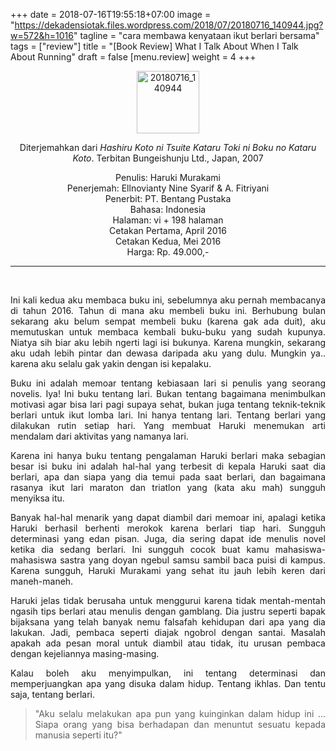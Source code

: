 +++
date = 2018-07-16T19:55:18+07:00
image = "https://dekadensiotak.files.wordpress.com/2018/07/20180716_140944.jpg?w=572&h=1016"
tagline = "cara membawa kenyataan ikut berlari bersama"
tags = ["review"]
title = "[Book Review] What I Talk About When I Talk About Running"
draft = false
[menu.review]
weight = 4
+++

<p style="text-align:center;"><img src="https://dekadensiotak.files.wordpress.com/2018/07/20180716_140944.jpg" alt="20180716_140944" width="100"/></p>
<p style="text-align:center;">Diterjemahkan dari <em>Hashiru Koto ni Tsuite Kataru Toki ni Boku no Kataru Koto</em>. Terbitan Bungeishunju Ltd., Japan, 2007</em></p>
<p style="text-align:center;">Penulis: Haruki Murakami<br />Penerjemah: Ellnovianty Nine Syarif &amp; A. Fitriyani<br />Penerbit: PT. Bentang Pustaka<br />Bahasa: Indonesia<br />Halaman: vi + 198 halaman<br />Cetakan Pertama, April 2016<br />Cetakan Kedua, Mei 2016<br />Harga: Rp. 49.000,-<br /></p>
<hr /><br>
<p style="text-align: justify;">Ini kali kedua aku membaca buku ini, sebelumnya aku pernah membacanya di tahun 2016. Tahun di mana aku membeli buku ini. Berhubung bulan sekarang aku belum sempat membeli buku (karena gak ada duit), aku memutuskan untuk membaca kembali buku-buku yang sudah kupunya. Niatya sih biar aku lebih ngerti lagi isi bukunya. Karena mungkin, sekarang aku udah lebih pintar dan dewasa daripada aku yang dulu. Mungkin ya.. karena aku selalu gak yakin dengan isi kepalaku.</p>
<p style="text-align: justify;">Buku ini adalah memoar tentang kebiasaan lari si penulis yang seorang novelis. Iya! Ini buku tentang lari. Bukan tentang bagaimana menimbulkan motivasi agar bisa lari pagi supaya sehat, bukan juga tentang teknik-teknik berlari untuk ikut lomba lari. Ini hanya tentang lari. Tentang berlari yang dilakukan rutin setiap hari. Yang membuat Haruki menemukan arti mendalam dari aktivitas yang namanya lari.</p>
<p style="text-align: justify;">Karena ini hanya buku tentang pengalaman Haruki berlari maka sebagian besar isi buku ini adalah hal-hal yang terbesit di kepala Haruki saat dia berlari, apa dan siapa yang dia temui pada saat berlari, dan bagaimana rasanya ikut lari maraton dan triatlon yang (kata aku mah) sungguh menyiksa itu.</p>
<p style="text-align: justify;">Banyak hal-hal menarik yang dapat diambil dari memoar ini, apalagi ketika Haruki berhasil berhenti merokok karena berlari tiap hari. Sungguh determinasi yang edan pisan. Juga, dia sering dapat ide menulis novel ketika dia sedang berlari. Ini sungguh cocok buat kamu mahasiswa-mahasiswa sastra yang doyan ngebul samsu sambil baca puisi di kampus. Karena sungguh, Haruki Murakami yang sehat itu jauh lebih keren dari maneh-maneh.</p>
<p style="text-align: justify;">Haruki jelas tidak berusaha untuk menggurui karena tidak mentah-mentah ngasih tips berlari atau menulis dengan gamblang. Dia justru seperti bapak bijaksana yang telah banyak nemu falsafah kehidupan dari apa yang dia lakukan. Jadi, pembaca seperti diajak ngobrol dengan santai. Masalah apakah ada pesan moral untuk diambil atau tidak, itu urusan pembaca dengan kejeliannya masing-masing.</p>
<p style="text-align: justify;">Kalau boleh aku menyimpulkan, ini tentang determinasi dan memperjuangkan apa yang disuka dalam hidup. Tentang ikhlas. Dan tentu saja, tentang berlari.</p>
<blockquote>
<p style="text-align: justify;">"Aku selalu melakukan apa pun yang kuinginkan dalam hidup ini ... Siapa orang yang bisa berhadapan dan menuntut sesuatu kepada manusia seperti itu?"</p>
</blockquote>
